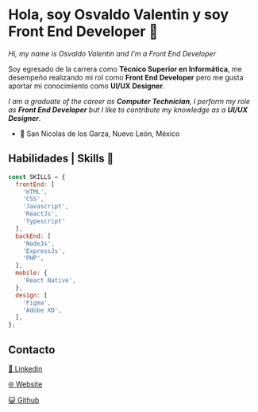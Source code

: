 # Hola, soy Osvaldo Valentin y soy Front End Developer 👋

*Hi, my name is Osvaldo Valentin and I'm a Front End Developer*

Soy egresado de la carrera como **Técnico Superior en Informática**, me desempeño realizando mi rol como **Front End Developer** pero me gusta aportar mi conocimiento como **UI/UX Designer**.

*I am a graduate of the career as **Computer Technician**, I perform my role as **Front End Developer** but I like to contribute my knowledge as a **UI/UX Designer**.*

- 📍 San Nicolas de los Garza, Nuevo León, México

## Habilidades | Skills 🚀

```js
const SKILLS = {
  frontEnd: [
    'HTML',
    'CSS',
    'Javascript',
    'ReactJs',
    'Typescript'
  ],
  backEnd: [
    'NodeJs',
    'ExpressJs',
    'PHP',
  ],
  mobile: {
    'React Native',
  },
  design: [
    'Figma',
    'Adobe XD',
  ],
};
```

## Contacto

[🚀 Linkedin](https://www.linkedin.com/in/valentin-osvaldo/)

[🌐 Website](https://ovalentindev.vercel.app/)

[😺 Github](https://github.com/ValentinOsvaldo)
